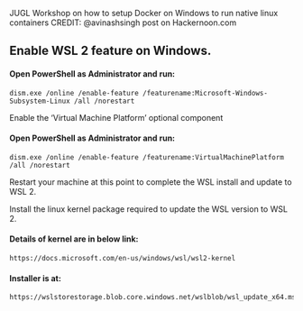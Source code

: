 JUGL Workshop on how to setup Docker on Windows to run native linux containers
CREDIT: @avinashsingh post on Hackernoon.com

## Enable WSL 2 feature on Windows.

#### Open PowerShell as Administrator and run:

```
dism.exe /online /enable-feature /featurename:Microsoft-Windows-Subsystem-Linux /all /norestart
```

Enable the ‘Virtual Machine Platform’ optional component

#### Open PowerShell as Administrator and run:

```
dism.exe /online /enable-feature /featurename:VirtualMachinePlatform /all /norestart
```

Restart your machine at this point to complete the WSL install and update to WSL 2.

Install the linux kernel package required to update the WSL version to WSL 2.

#### Details of kernel are in below link:

```
https://docs.microsoft.com/en-us/windows/wsl/wsl2-kernel
```

#### Installer is at:

```
https://wslstorestorage.blob.core.windows.net/wslblob/wsl_update_x64.msi
```



